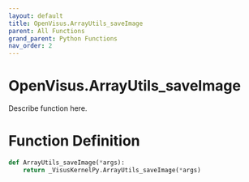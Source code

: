 ```yaml
---
layout: default
title: OpenVisus.ArrayUtils_saveImage
parent: All Functions
grand_parent: Python Functions
nav_order: 2
---
```


# OpenVisus.ArrayUtils_saveImage

Describe function here.

# Function Definition

```python
def ArrayUtils_saveImage(*args):
    return _VisusKernelPy.ArrayUtils_saveImage(*args)
```